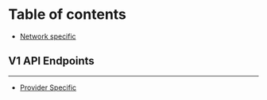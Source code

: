 # Table of contents

* [Network specific](README.md)

## V1 API Endpoints

---

* [Provider Specific](provider-specific.md)

